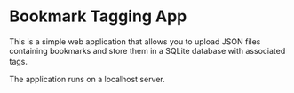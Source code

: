 # Bookmark Tagging App　　　
This is a simple web application that allows you to upload JSON files containing bookmarks and store them in a SQLite database with associated tags.　　

The application runs on a localhost server.


